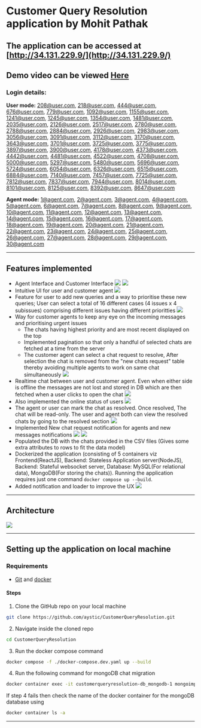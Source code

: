 # Customer Query Resolution application by Mohit Pathak

## The application can be accessed at [http://34.131.229.9/](http://34.131.229.9/)

## Demo video can be viewed [Here](https://youtu.be/AJab_fKr_Wo)

### Login details:

**User mode:** 208@user.com, 218@user.com, 444@user.com, 676@user.com, 779@user.com, 1092@user.com,
1155@user.com, 1241@user.com, 1245@user.com, 1354@user.com, 1481@user.com, 2035@user.com, 2126@user.com, 2517@user.com, 2780@user.com, 2788@user.com, 2884@user.com, 2926@user.com, 2983@user.com, 3056@user.com, 3091@user.com, 3112@user.com, 3170@user.com, 3643@user.com, 3701@user.com, 3725@user.com, 3775@user.com, 3897@user.com, 3900@user.com, 4178@user.com, 4373@user.com, 4442@user.com, 4481@user.com, 4522@user.com, 4708@user.com, 5000@user.com, 5297@user.com, 5480@user.com, 5696@user.com, 5724@user.com, 6054@user.com, 6326@user.com, 6515@user.com, 6884@user.com, 7140@user.com, 7457@user.com, 7725@user.com, 7812@user.com, 7837@user.com, 7944@user.com, 8014@user.com, 8101@user.com, 8125@user.com, 8392@user.com, 8647@user.com

**Agent mode:** 1@agent.com, 2@agent.com, 3@agent.com, 4@agent.com, 5@agent.com, 6@agent.com, 7@agent.com, 8@agent.com, 9@agent.com, 10@agent.com, 11@agent.com, 12@agent.com, 13@agent.com, 14@agent.com, 15@agent.com, 16@agent.com, 17@agent.com, 18@agent.com, 19@agent.com, 20@agent.com, 21@agent.com, 22@agent.com, 23@agent.com, 24@agent.com, 25@agent.com, 26@agent.com, 27@agent.com, 28@agent.com, 29@agent.com, 30@agent.com

---

## Features implemented

- Agent Interface and Customer Interface
  ![](images/Screenshot%20from%202023-01-09%2019-59-18.png)
  ![](images/Screenshot%20from%202023-01-09%2019-59-50.png)
- Intuitive UI for user and customer agent
  ![](images/Screenshot%20from%202023-01-05%2006-15-52.png)
- Feature for user to add new queries and a way to prioritise these new queries; User can select a total of 16 different cases (4 issues x 4 subissues) comprising different issues having different prioritties
  ![](images/Screenshot%20from%202023-01-05%2006-21-27.png)
- Way for customer agents to keep any eye on the incoming messages and prioritising urgent issues
  - The chats having highest priority and are most recent displayed on the top
  - Implemented pagination so that only a handful of selected chats are fetched at a time from the server
  - The customer agent can select a chat request to resolve, After selection the chat is removed from the "new chats request" table thereby avoiding multiple agents to work on same chat simultaneously
    ![](images/Screenshot%20from%202023-01-05%2006-18-13.png)
- Realtime chat between user and customer agent. Even when either side is offline the messages are not lost and stored in DB which are then fetched when a user clicks to open the chat
  ![](images/video.gif)
- Also implemented the online status of users
  ![](images/Screenshot%20from%202023-01-05%2008-05-56.png)
- The agent or user can mark the chat as resolved. Once resolved, The chat will be read-only. The user and agent both can view the resolved chats by going to the resolved section
  ![](images/Screenshot%20from%202023-01-05%2006-54-06.png)
- Implemented New chat request notification for agents and new messages notifications
  ![](images/Screenshot%20from%202023-01-09%2020-03-14.png)
  ![](images/Screenshot%20from%202023-01-09%2020-03-54.png)
- Populated the DB with the chats provided in the CSV files (Gives some extra attributes to rows to fit the data model)
- Dockerized the application (consisting of 5 containers viz Frontend(ReactJS), Backend: Stateless Application server(NodeJS), Backend: Stateful websocket server, Database: MySQL(For relational data), MongoDB(For storing the chats)). Running the application requires just one command `docker compose up --build`.
- Added notification and loader to improve the UX
  ![](images/notification.png)

---

## Architecture

![](images/architecture.png)

---

## Setting up the application on local machine

### Requirements

- [Git](https://git-scm.com/downloads) and [docker](https://get.docker.com/)

#### Steps

1. Clone the GitHub repo on your local machine

```bash
git clone https://github.com/aystic/CustomerQueryResolution.git
```

2. Navigate inside the cloned repo

```bash
cd CustomerQueryResolution
```

3. Run the docker compose command

```bash
docker compose -f ./docker-compose.dev.yaml up --build
```

4. Run the following command for mongoDB chat migration

```bash
docker container exec -it customerqueryresolution-db_mongodb-1 mongoimport --type=csv -d BranchBackend -c chats  --columnsHaveTypes --fields 'chatID.int64(),userID.int64(),agentID.int64(),type.string(),sender.string(),timestamp.string(),message.string()' --file=ChatsMongo.csv
```

If step 4 fails then check the name of the docker container for the mongoDB database using

```bash
docker container ls -a
```

---
